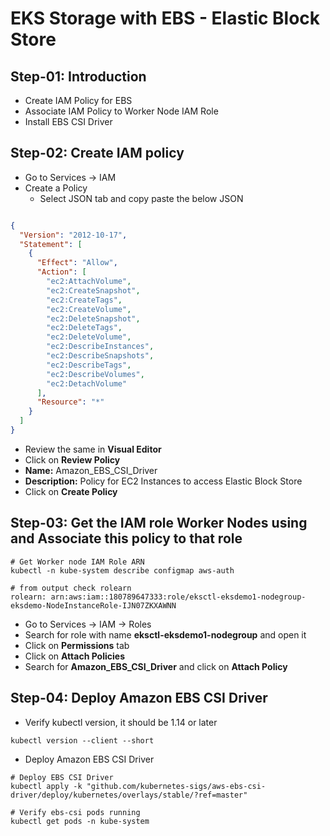 # EKS Storage with EBS - Elastic Block Store

## Step-01: Introduction
- Create IAM Policy for EBS
- Associate IAM Policy to Worker Node IAM Role
- Install EBS CSI Driver

## Step-02:  Create IAM policy
- Go to Services -> IAM
- Create a Policy 
  - Select JSON tab and copy paste the below JSON
```json

{
  "Version": "2012-10-17",
  "Statement": [
    {
      "Effect": "Allow",
      "Action": [
        "ec2:AttachVolume",
        "ec2:CreateSnapshot",
        "ec2:CreateTags",
        "ec2:CreateVolume",
        "ec2:DeleteSnapshot",
        "ec2:DeleteTags",
        "ec2:DeleteVolume",
        "ec2:DescribeInstances",
        "ec2:DescribeSnapshots",
        "ec2:DescribeTags",
        "ec2:DescribeVolumes",
        "ec2:DetachVolume"
      ],
      "Resource": "*"
    }
  ]
}
```
  - Review the same in **Visual Editor** 
  - Click on **Review Policy**
  - **Name:** Amazon_EBS_CSI_Driver
  - **Description:** Policy for EC2 Instances to access Elastic Block Store
  - Click on **Create Policy**

## Step-03: Get the IAM role Worker Nodes using and Associate this policy to that role
```
# Get Worker node IAM Role ARN
kubectl -n kube-system describe configmap aws-auth

# from output check rolearn
rolearn: arn:aws:iam::180789647333:role/eksctl-eksdemo1-nodegroup-eksdemo-NodeInstanceRole-IJN07ZKXAWNN
```
- Go to Services -> IAM -> Roles 
- Search for role with name **eksctl-eksdemo1-nodegroup** and open it
- Click on **Permissions** tab
- Click on **Attach Policies**
- Search for **Amazon_EBS_CSI_Driver** and click on **Attach Policy**

## Step-04: Deploy Amazon EBS CSI Driver  
- Verify kubectl version, it should be 1.14 or later
```
kubectl version --client --short
```
- Deploy Amazon EBS CSI Driver
```
# Deploy EBS CSI Driver
kubectl apply -k "github.com/kubernetes-sigs/aws-ebs-csi-driver/deploy/kubernetes/overlays/stable/?ref=master"

# Verify ebs-csi pods running
kubectl get pods -n kube-system
```
